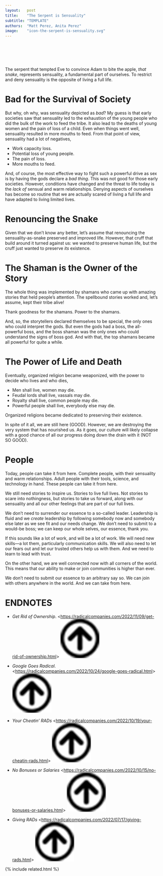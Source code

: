```yaml
---
layout:   post
title:    "The Serpent is Sensuality"
subtitle: "TEMPLATE"
authors:  "Matt Perez, Anita Perez"
image:    "icon-the-serpent-is-sensuality.svg"
---
```


<div style="display:none;">
 <p>The serpent that tempted Eve to convince Adam to bite the apple, that snake, represents sensuality, a fundamental part of ourselves.</p>
</div>

<h1>&nbsp;</h1>
 <p>The serpent that tempted Eve to convince Adam to bite the apple, <em>that snake</em>, represents sensuality, a fundamental part of ourselves. To restrict and deny sensuality is the opposite of living a full life.</p>

<h1>Bad for the Survival of Society</h1>
 <p>But why, oh why, was sensuality depicted as <em>bad</em>? My guess is that early societies saw that sensuality led to the exhaustion of the young people who did the bulk of the work to feed the tribe. It also lead to the deaths of young women and the pain of loss of a child. Even when things went well, sensuality resulted in more mouths to feed. From that point of view, sensuality had a lot of negatives,</p>
  <ul>
   <li>Work capacity loss.</li>
   <li>Potential loss of young people.</li>
   <li>The pain of loss.</li>
   <li>More mouths to feed.</li>
  </ul>
 <p>And, of course, the most effective way to fight such a powerful drive as sex is by having the gods declare a <em>bad thing</em>. This was not good for those early societies. However, conditions have changed and the threat to life today is the <em>lack of</em> sensual and warm relationships. Denying aspects of ourselves has become so routine that we are actually scared of living a full life and have adapted to living limited lives.</p>

<h1>Renouncing the Snake</h1>
 <p>Given that we don&rsquo;t know any better, let&rsquo;s assume that renouncing the sensuality-as-snake preserved and improved life. However, that cruff that build around it turned against us: we wanted to preserve human life, but the cruff just wanted to preserve <em>its</em> existence.</p>

<h1>The Shaman is the Owner of the Story</h1>
 <p>The whole thing was implemented by shamans who came up with amazing stories that held people&rsquo;s attention. The spellbound stories worked and, let&rsquo;s assume, kept their tribe alive!</p>
 <p>Thank goodness for the shamans. Power to the shamans.</p>
 <p>And, so, the storytellers declared themselves to be special, the only ones who could interpret the gods. But even the gods had a boss, the all-powerful boss, and the boss shaman was the only ones who could understand the signs of boss god. And with that, the top shamans became all powerful for quite a while.</p>

<h1>The Power of Life and Death</h1>
 <p>Eventually, organized religion became weaponized, with the power to decide who lives and who dies,</p>
  <ul>
   <li>Men shall live, women may die.</li>
   <li>Feudal lords shall live, vassals may die.</li>
   <li>Royalty shall live, common people may die.</li>
   <li>Powerful people shall live, everybody else may die.</li>
  </ul>
 <p>Organized religions became dedicated to preserving their existence.</p>
 <p>In spite of it all, we are still here (GOOD). However, we are destroying the very system that has nourished us. As it goes, our culture will likely collapse with a good chance of all our progress doing down the drain with it (NOT SO GOOD).</p>

<h1>People</h1>
 <p>Today, people can take it from here. Complete people, with their sensuality and warm relationships. Adult people with their tools, science, and technology in hand. These people can take it from here.</p>
 <p>We still need stories to inspire us. Stories to live full lives. Not stories to scare into nothingness, but stories to take us forward, along with our sensuality and all our other feelings that are part of our full lives.</p>
 <p>We don&rsquo;t need to surrender our essence to a so-called leader. Leadership is fluid and we <em>create</em> leadership by following somebody now and somebody else later as we see fit and our needs change. We don&rsquo;t need to submit to a would-be boss; we can keep our whole selves, our essence, thank you.</p>
 <p>If this sounds like a lot of work, and will be a lot of work. We will need new skills&mdash;a lot them, particularly communication skills. We will also need to let our fears out and let our trusted others help us with them. And we need to learn to lead with trust.</p>
 <p>On the other hand, we are well connected now with all corners of the world. This means that our ability to make or join communities is higher than ever.</p>
 <p>We don&rsquo;t need to submit our essence to an arbitrary say so. We can join with others anywhere in the world. And we can take from here.</p>

<h1 class="_section">ENDNOTES</h1>
 <ul>
  <li id="en01">
   <p class="_list-item">
    <em>Get Rid of Ownership</em>.
    <<a href="https://radicalcompanies.com/2022/11/09/get-rid-of-ownership.html" target="_blank">https://radicalcompanies.com/2022/11/09/get-rid-of-ownership.html</a>>
    <a class="_uparrow" href="#bm01"><img src="/assets/img/arrow-up-icon.png"></a>
   </p>
  </li>
  <li id="en02">
   <p class="_list-item">
    <em>Google Goes <span class="_paradigm">Radical</span></em>.
    <<a href="https://radicalcompanies.com/2022/10/24/google-goes-radical.html" target="_blank">https://radicalcompanies.com/2022/10/24/google-goes-radical.html</a>>
    <a class="_uparrow" href="#bm02"><img src="/assets/img/arrow-up-icon.png"></a>
   </p>
  </li>
  <li id="en03">
   <p class="_list-item">
    <em>Your Cheatin&rsquo; <span class="_paradigm">RAD</span>s</em>
    <<a href="https://radicalcompanies.com/2022/10/19/your-cheatin-rads.html" target="_blank">https://radicalcompanies.com/2022/10/19/your-cheatin-rads.html</a>>
    <a class="_uparrow" href="#bm03"><img src="/assets/img/arrow-up-icon.png"></a>
   </p>
  </li>
  <li id="en04">
   <p class="_list-item">
    <em>No Bonuses or Salaries</em>
    <<a href="https://radicalcompanies.com/2022/10/15/no-bonuses-or-salaries.html" target="_blank">https://radicalcompanies.com/2022/10/15/no-bonuses-or-salaries.html</a>>
    <a class="_uparrow" href="#bm04"><img src="/assets/img/arrow-up-icon.png"></a>
   </p>
  </li>
  <li id="en05">
   <p class="_list-item">
    <em>Giving RADs</em>
    <<a href="https://radicalcompanies.com/2022/07/17/giving-rads.html" target="_blank">https://radicalcompanies.com/2022/07/17/giving-rads.html</a>>
    <a class="_uparrow" href="#bm05"><img src="/assets/img/arrow-up-icon.png"></a>
   </p>
  </li>
 </ul>

{% include related.html %}
